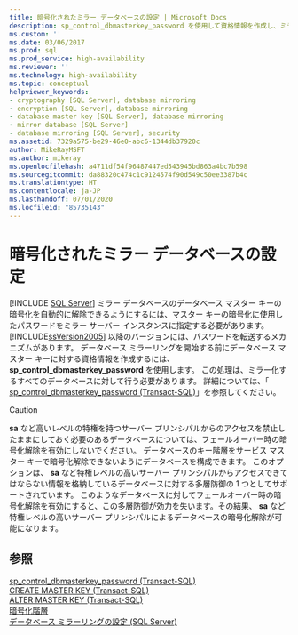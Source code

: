 ```yaml
---
title: 暗号化されたミラー データベースの設定 | Microsoft Docs
description: sp_control_dbmasterkey_password を使用して資格情報を作成し、ミラー データベースのデータベース マスター キーの自動暗号化解除を有効にする方法について説明します。
ms.custom: ''
ms.date: 03/06/2017
ms.prod: sql
ms.prod_service: high-availability
ms.reviewer: ''
ms.technology: high-availability
ms.topic: conceptual
helpviewer_keywords:
- cryptography [SQL Server], database mirroring
- encryption [SQL Server], database mirroring
- database master key [SQL Server], database mirroring
- mirror database [SQL Server]
- database mirroring [SQL Server], security
ms.assetid: 7329a575-be29-46e0-abc6-1344db37920c
author: MikeRayMSFT
ms.author: mikeray
ms.openlocfilehash: a4711df54f96487447ed543945bd863a4bc7b598
ms.sourcegitcommit: da88320c474c1c9124574f90d549c50ee3387b4c
ms.translationtype: HT
ms.contentlocale: ja-JP
ms.lasthandoff: 07/01/2020
ms.locfileid: "85735143"
---
```

# <a name="set-up-an-encrypted-mirror-database"></a>暗号化されたミラー データベースの設定
 [!INCLUDE [SQL Server](../../includes/applies-to-version/sqlserver.md)]
  ミラー データベースのデータベース マスター キーの暗号化を自動的に解除できるようにするには、マスター キーの暗号化に使用したパスワードをミラー サーバー インスタンスに指定する必要があります。 [!INCLUDE[ssVersion2005](../../includes/ssversion2005-md.md)] 以降のバージョンには、パスワードを転送するメカニズムがあります。 データベース ミラーリングを開始する前にデータベース マスター キーに対する資格情報を作成するには、 **sp_control_dbmasterkey_password** を使用します。 この処理は、ミラー化するすべてのデータベースに対して行う必要があります。 詳細については、「 [sp_control_dbmasterkey_password &#40;Transact-SQL&#41;](../../relational-databases/system-stored-procedures/sp-control-dbmasterkey-password-transact-sql.md)」を参照してください。  
  
> [!CAUTION]  
>  **sa** など高いレベルの特権を持つサーバー プリンシパルからのアクセスを禁止したままにしておく必要のあるデータベースについては、フェールオーバー時の暗号化解除を有効にしないでください。 データベースのキー階層をサービス マスター キーで暗号化解除できないようにデータベースを構成できます。 このオプションは、 **sa** など特権レベルの高いサーバー プリンシパルからアクセスできてはならない情報を格納しているデータベースに対する多層防御の 1 つとしてサポートされています。 このようなデータベースに対してフェールオーバー時の暗号化解除を有効にすると、この多層防御が効力を失います。その結果、 **sa** など特権レベルの高いサーバー プリンシパルによるデータベースの暗号化解除が可能になります。  
  
## <a name="see-also"></a>参照  
 [sp_control_dbmasterkey_password &#40;Transact-SQL&#41;](../../relational-databases/system-stored-procedures/sp-control-dbmasterkey-password-transact-sql.md)   
 [CREATE MASTER KEY &#40;Transact-SQL&#41;](../../t-sql/statements/create-master-key-transact-sql.md)   
 [ALTER MASTER KEY &#40;Transact-SQL&#41;](../../t-sql/statements/alter-master-key-transact-sql.md)   
 [暗号化階層](../../relational-databases/security/encryption/encryption-hierarchy.md)   
 [データベース ミラーリングの設定 &#40;SQL Server&#41;](../../database-engine/database-mirroring/setting-up-database-mirroring-sql-server.md)  
  
  
